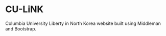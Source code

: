 CU-LiNK
=======
Columbia University Liberty in North Korea website built using Middleman and Bootstrap.
